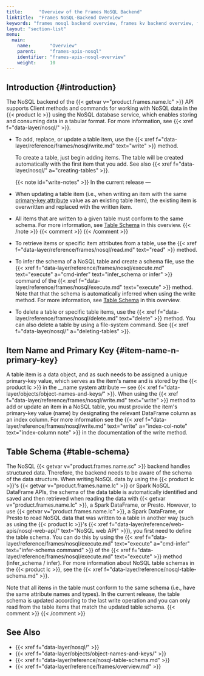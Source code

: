 ```yaml
---
title:      "Overview of the Frames NoSQL Backend"
linktitle:  "Frames NoSQL-Backend Overview"
keywords: "frames nosql backend overview, frames kv backend overview, frames nosql overview, frames kv overview, frames nosql client methods, frames kv client methods, frames nosql methods, frames kv methods, frames nosql api, frames kv api, frames nosql, frames kv, nosql, kv"
layout: "section-list"
menu:
  main:
    name:       "Overview"
    parent:     "frames-apis-nosql"
    identifier: "frames-apis-nosql-overview"
    weight:     10
---
```


<!-- //////////////////////////////////////// -->
## Introduction {#introduction}

The NoSQL backend of the {{< getvar v="product.frames.name.lc" >}} API supports <api>Client</api> methods and commands for working with NoSQL data in the {{< product lc >}} using the NoSQL database service, which enables storing and consuming data in a tabular format.
For more information, see {{< xref f="data-layer/nosql/" >}}.

-   To add, replace, or update a table item, use the <func>{{< xref f="data-layer/reference/frames/nosql/write.md" text="write" >}}</func> method.

    To create a table, just begin adding items.
    The table will be created automatically with the first item that you add.
    See also {{< xref f="data-layer/nosql/" a="creating-tables" >}}.

    {{< note id="write-notes" >}}
In the current release &mdash;

-   When updating a table item (i.e., when writing an item with the same [primary-key attribute](#item-name-n-primary-key) value as an existing table item), the existing item is overwritten and replaced with the written item.
-   All items that are written to a given table must conform to the same schema.
    For more information, see [Table Schema](#table-schema) in this overview.
    {{< /note >}}
    {{< comment >}}<!-- [c-frames-nosql-write-save-modes] [V2.8.0-TODO]
      [IntInfo] (sharonl) Edit the notes when we release the support for write
      save modes. See Requirement IG-13663 DOC IG-13747. -->
    {{< /comment >}}

-   To retrieve items or specific item attributes from a table, use the <func>{{< xref f="data-layer/reference/frames/nosql/read.md" text="read" >}}</func> method.

-   To infer the schema of a NoSQL table and create a schema file, use the {{< xref f="data-layer/reference/frames/nosql/execute.md" text="execute" a="cmd-infer" text="<cmd>infer_schema</cmd> or <cmd>infer</cmd>" >}} command of the <func>{{< xref f="data-layer/reference/frames/nosql/execute.md" text="execute" >}}</func> method.
    Note that that the schema is automatically inferred when using the <func>write</func> method.
    For more information, see [Table Schema](#table-schema) in this overview.

-   To delete a table or specific table items, use the <func>{{< xref f="data-layer/reference/frames/nosql/delete.md" text="delete" >}}</func> method.
    You can also delete a table by using a file-system command.
    See {{< xref f="data-layer/nosql/" a="deleting-tables" >}}.

<!-- //////////////////////////////////////// -->
## Item Name and Primary Key {#item-name-n-primary-key}

A table item is a data object, and as such needs to be assigned a unique primary-key value, which serves as the item's name and is stored by the {{< product lc >}} in the <attr>\_\_name</attr> system attribute &mdash; see {{< xref f="data-layer/objects/object-names-and-keys/" >}}.
When using the <func>{{< xref f="data-layer/reference/frames/nosql/write.md" text="write" >}}</func> method to add or update an item in a NoSQL table, you must provide the item's primary-key value (name) by designating the relevant DataFrame column as an index column.
For more information see the {{< xref f="data-layer/reference/frames/nosql/write.md" text="write" a="index-col-note" text="index-column note" >}} in the documentation of the <func>write</func> method.

<!-- //////////////////////////////////////// -->
## Table Schema {#table-schema}

The NoSQL {{< getvar v="product.frames.name.sc" >}} backend handles structured data.
Therefore, the backend needs to be aware of the schema of the data structure.
When writing NoSQL data by using the {{< product lc >}}'s {{< getvar v="product.frames.name.lc" >}} or Spark NoSQL DataFrame APIs, the schema of the data table is automatically identified and saved and then retrieved when reading the data with {{< getvar v="product.frames.name.lc" >}}, a Spark DataFrame, or Presto.
However, to use {{< getvar v="product.frames.name.lc" >}}, a Spark DataFrame, or Presto to read NoSQL data that was written to a table in another way (such as using the {{< product lc >}}'s {{< xref f="data-layer/reference/web-apis/nosql-web-api/" text="NoSQL web API" >}}), you first need to define the table schema.
You can do this by using the {{< xref f="data-layer/reference/frames/nosql/execute.md" text="execute" a="cmd-infer" text="infer-schema command" >}} of the <func>{{< xref f="data-layer/reference/frames/nosql/execute.md" text="execute" >}}</func> method (<cmd>infer_schema</cmd> / <cmd>infer</cmd>).
For more information about NoSQL table schemas in the {{< product lc >}}, see the {{< xref f="data-layer/reference/nosql-table-schema.md" >}}.

Note that all items in the table must conform to the same schema (i.e., have the same attribute names and types).
In the current release, the table schema is updated according to the last write operation and you can only read from the table items that match the updated table schema.
{{< comment >}}<!-- [c-frames-nosql-write-save-modes] [IntInfo] (sharonl)
  (7.1.20) See my "Frames KV: Changing the Table Schema (V2.5)" email from
  7.1.20, copied in DOC IG-13747 for the new `write` save modes added to the
  NoSQL ("nosql"|"kv") backend in v2.8.0 (Requirement IG-13663). [V2.8.0-TODO]
  Edit the doc in light of the new `write` save modes and other related v2.8
  changes. -->
{{< /comment >}}
<!-- //////////////////////////////////////// -->
## See Also

- {{< xref f="data-layer/nosql/" >}}
- {{< xref f="data-layer/objects/object-names-and-keys/" >}}
- {{< xref f="data-layer/reference/nosql-table-schema.md" >}}
- {{< xref f="data-layer/reference/frames/overview.md" >}}

